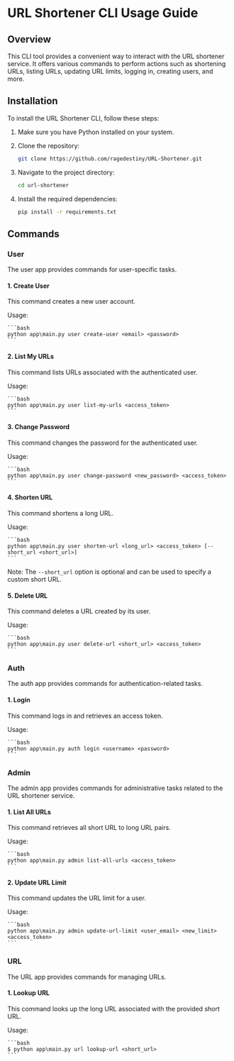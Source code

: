 # URL Shortener CLI Usage Guide

## Overview

This CLI tool provides a convenient way to interact with the URL shortener service. It offers various commands to perform actions such as shortening URLs, listing URLs, updating URL limits, logging in, creating users, and more.

## Installation

To install the URL Shortener CLI, follow these steps:

1. Make sure you have Python installed on your system.
2. Clone the repository:

   ```bash
   git clone https://github.com/ragedestiny/URL-Shortener.git
   ```

3. Navigate to the project directory:

   ```bash
   cd url-shortener
   ```

4. Install the required dependencies:

   ```bash
   pip install -r requirements.txt
   ```

## Commands

### User

The user app provides commands for user-specific tasks.

#### 1. Create User

This command creates a new user account.

Usage:

    ```bash
    python app\main.py user create-user <email> <password>
    ```

#### 2. List My URLs

This command lists URLs associated with the authenticated user.

Usage:

    ```bash
    python app\main.py user list-my-urls <access_token>
    ```

#### 3. Change Password

This command changes the password for the authenticated user.

Usage:

    ```bash
    python app\main.py user change-password <new_password> <access_token>
    ```

#### 4. Shorten URL

This command shortens a long URL.

Usage:

    ```bash
    python app\main.py user shorten-url <long_url> <access_token> [--short_url <short_url>]
    ```

Note: The `--short_url` option is optional and can be used to specify a custom short URL.

#### 5. Delete URL

This command deletes a URL created by its user.

Usage:

    ```bash
    python app\main.py user delete-url <short_url> <access_token>
    ```

### Auth

The auth app provides commands for authentication-related tasks.

#### 1. Login

This command logs in and retrieves an access token.

Usage:

    ```bash
    python app\main.py auth login <username> <password>
    ```

### Admin

The admin app provides commands for administrative tasks related to the URL shortener service.

#### 1. List All URLs

This command retrieves all short URL to long URL pairs.

Usage:

    ```bash
    python app\main.py admin list-all-urls <access_token>
    ```

#### 2. Update URL Limit

This command updates the URL limit for a user.

Usage:

    ```bash
    python app\main.py admin update-url-limit <user_email> <new_limit> <access_token>
    ```

### URL

The URL app provides commands for managing URLs.

#### 1. Lookup URL

This command looks up the long URL associated with the provided short URL.

Usage:

    ```bash
    $ python app\main.py url lookup-url <short_url>
    ```
